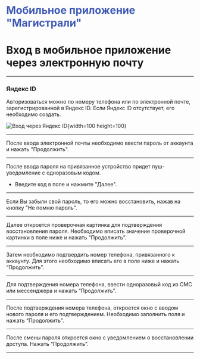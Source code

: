 # <span style="color: #425CB5">Мобильное приложение "Магистрали"</span>
# Вход в мобильное приложение через электронную почту

---

### Яндекс ID

Авторизоваться можно по номеру телефона или по электронной почте, зарегистрированной в Яндекс ID. Если Яндекс ID отсутствует, его необходимо создать.

![Вход через Яндекс ID](/diplodoc-example/docs/ru/Instructions_for_drivers/_hui/1.png){width=100 height=100}

---

После ввода электронной почты необходимо ввести пароль от аккаунта и нажать "Продолжить".



---

После ввода пароля на привязанное устройство придет пуш-уведомление с одноразовым кодом.  
- Введите код в поле и нажмите "Далее".


---

Если Вы забыли свой пароль, то его можно восстановить, нажав на кнопку "Не помню пароль".


---

Далее откроется проверочная картинка для подтверждения восстановления пароля. Необходимо вписать значение проверочной картинки в поле ниже и нажать “Продолжить”.


---

Затем необходимо подтвердить номер телефона, привязанного к аккаунту. Для этого необходимо вписать его в поле ниже и нажать “Продолжить”.


---

Для подтверждения номера телефона, ввести одноразовый код из СМС или мессенджера и нажать “Продолжить”.


---

После подтверждения номера телефона, откроется окно с вводом нового пароля и его подтверждением. Необходимо заполнить поля и нажать “Продолжить”.


---

После смены пароля откроется окно с уведомлением о восстановлении доступа. Нажать “Продолжить”.


---